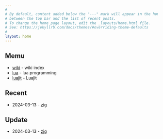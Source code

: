 ```yaml
---
#
# By default, content added below the "---" mark will appear in the home page
# between the top bar and the list of recent posts.
# To change the home page layout, edit the _layouts/home.html file.
# See: https://jekyllrb.com/docs/themes/#overriding-theme-defaults
#
layout: home
---
```


## Memu
* [wiki](/wiki/index) - wiki index
* [lua](/wiki/lua) - lua programming
* [luajit](/wiki/luajit) - Luajit

## Recent
* 2024-03-13 - [zig](/wiki/zig.md)

## Update
* 2024-03-13 - [zig](/wiki/zig.md)
